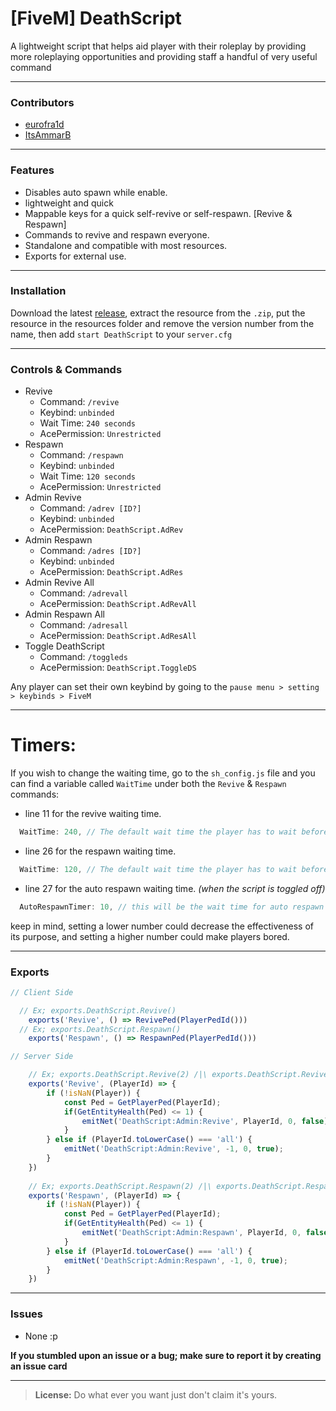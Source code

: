 # [FiveM] DeathScript 
A lightweight script that helps aid player with their roleplay by providing more roleplaying opportunities and providing staff a handful of very useful command 

---

### Contributors
- [eurofra1d](https://github.com/eurofra1d)
- [ItsAmmarB](https://github.com/ItsAmmarB)

---

### Features
- Disables auto spawn while enable.
- lightweight and quick
- Mappable keys for a quick self-revive or self-respawn. [Revive & Respawn]
- Commands to revive and respawn everyone.
- Standalone and compatible with most resources.
- Exports for external use. 

---

 ### Installation
Download the latest [release](https://github.com/ItsAmmarB/DeathScript/releases), extract the resource from the `.zip`, put the resource in the resources folder and remove the version number from the name, then add `start DeathScript` to your `server.cfg`

---

### Controls & Commands
- Revive 
    - Command: `/revive`
    - Keybind: `unbinded`
    - Wait Time: `240 seconds`    
    - AcePermission: `Unrestricted`
- Respawn 
    - Command: `/respawn`
    - Keybind: `unbinded`
    - Wait Time: `120 seconds`
    - AcePermission: `Unrestricted`
- Admin Revive 
    - Command: `/adrev [ID?]`
    - Keybind: `unbinded`
    - AcePermission: `DeathScript.AdRev`
- Admin Respawn 
    - Command: `/adres [ID?]`
    - Keybind: `unbinded`
    - AcePermission: `DeathScript.AdRes`
- Admin Revive All 
    - Command: `/adrevall`
    - AcePermission: `DeathScript.AdRevAll`
- Admin Respawn All 
    - Command: `/adresall`
    - AcePermission: `DeathScript.AdResAll`
- Toggle DeathScript 
    - Command: `/toggleds`
    - AcePermission: `DeathScript.ToggleDS`

Any player can set their own keybind by going to the `pause menu > setting > keybinds > FiveM`

---

# Timers:
If you wish to change the waiting time, go to the `sh_config.js` file and you can find a variable called `WaitTime` under both the `Revive` & `Respawn` commands:
- line 11 for the revive waiting time.
```javascript
  WaitTime: 240, // The default wait time the player has to wait before they can use the command // TIME IN SECONDS \\
``` 
- line 26 for the respawn waiting time.
```javascript
  WaitTime: 120, // The default wait time the player has to wait before they can use the command // TIME IN SECONDS \\
``` 
- line 27 for the auto respawn waiting time. _(when the script is toggled off)_
```javascript
  AutoRespawnTimer: 10, // this will be the wait time for auto respawn when the script is toggled off using the command or in line No.2
``` 
keep in mind, setting a lower number could decrease the effectiveness of its purpose, and setting a higher number could make players bored.

---

### Exports
```js
// Client Side

  // Ex; exports.DeathScript.Revive()
    exports('Revive', () => RevivePed(PlayerPedId())) 
  // Ex; exports.DeathScript.Respawn()
    exports('Respawn', () => RespawnPed(PlayerPedId())) 
```


```js
// Server Side

    // Ex; exports.DeathScript.Revive(2) /|\ exports.DeathScript.Revive('All')
    exports('Revive', (PlayerId) => {
        if (!isNaN(Player)) {
            const Ped = GetPlayerPed(PlayerId);
            if(GetEntityHealth(Ped) <= 1) {
                emitNet('DeathScript:Admin:Revive', PlayerId, 0, false);
            }
        } else if (PlayerId.toLowerCase() === 'all') {
            emitNet('DeathScript:Admin:Revive', -1, 0, true);
        }
    })
    
    // Ex; exports.DeathScript.Respawn(2) /|\ exports.DeathScript.Respawn('All')
    exports('Respawn', (PlayerId) => {
        if (!isNaN(Player)) {
            const Ped = GetPlayerPed(PlayerId);
            if(GetEntityHealth(Ped) <= 1) {
                emitNet('DeathScript:Admin:Respawn', PlayerId, 0, false);
            }
        } else if (PlayerId.toLowerCase() === 'all') {
            emitNet('DeathScript:Admin:Respawn', -1, 0, true);
        }
    })
```

---

### Issues
-	None :p

**If you stumbled upon an issue or a bug; make sure to report it by creating an issue card**

---

 > **License:** Do what ever you want just don't claim it's yours.

